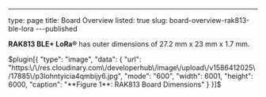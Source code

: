 ---
type: page
title: Board Overview
listed: true
slug: board-overview-rak813-ble-lora
---published

**RAK813 BLE+ LoRa®** has outer dimensions of 27.2 mm x 23 mm x 1.7 mm.

$plugin[{
    "type": "image",
    "data": {
        "url": "https:\/\/res.cloudinary.com\/developerhub\/image\/upload\/v1586412025\/17885\/p3lohntyicia4qmbijy6.jpg",
        "mode": "600",
        "width": 6001,
        "height": 6000,
        "caption": "**Figure 1**: RAK813 Board Dimensions"
    }
}]$

